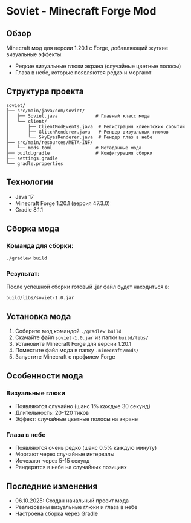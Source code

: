 # Soviet - Minecraft Forge Mod

## Обзор
Minecraft мод для версии 1.20.1 с Forge, добавляющий жуткие визуальные эффекты:
- Редкие визуальные глюки экрана (случайные цветные полосы)
- Глаза в небе, которые появляются редко и моргают

## Структура проекта
```
soviet/
├── src/main/java/com/soviet/
│   ├── Soviet.java              # Главный класс мода
│   └── client/
│       ├── ClientModEvents.java  # Регистрация клиентских событий
│       ├── GlitchRenderer.java   # Рендер визуальных глюков
│       └── SkyEyesRenderer.java  # Рендер глаз в небе
├── src/main/resources/META-INF/
│   └── mods.toml                # Метаданные мода
├── build.gradle                 # Конфигурация сборки
├── settings.gradle
└── gradle.properties
```

## Технологии
- Java 17
- Minecraft Forge 1.20.1 (версия 47.3.0)
- Gradle 8.1.1

## Сборка мода

### Команда для сборки:
```bash
./gradlew build
```

### Результат:
После успешной сборки готовый .jar файл будет находиться в:
```
build/libs/soviet-1.0.jar
```

## Установка мода
1. Соберите мод командой `./gradlew build`
2. Скачайте файл `soviet-1.0.jar` из папки `build/libs/`
3. Установите Minecraft Forge для версии 1.20.1
4. Поместите файл мода в папку `.minecraft/mods/`
5. Запустите Minecraft с профилем Forge

## Особенности мода

### Визуальные глюки
- Появляются случайно (шанс 1% каждые 30 секунд)
- Длительность: 20-120 тиков
- Эффект: случайные цветные полосы на экране

### Глаза в небе
- Появляются очень редко (шанс 0.5% каждую минуту)
- Моргают через случайные интервалы
- Исчезают через 5-15 секунд
- Рендерятся в небе на случайных позициях

## Последние изменения
- 06.10.2025: Создан начальный проект мода
- Реализованы визуальные глюки и глаза в небе
- Настроена сборка через Gradle
